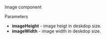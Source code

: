 Image component

Parameters

* **imageHeight** - image heigt in deskdop size.
* **imageWidth** - image width in deskdop size.
